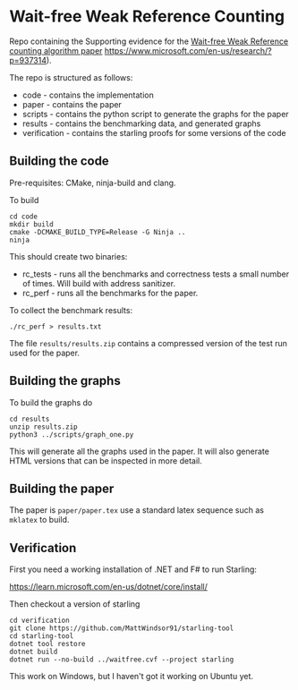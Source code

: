 # Wait-free Weak Reference Counting

Repo containing the Supporting evidence for the [Wait-free Weak Reference counting algorithm paper]() https://www.microsoft.com/en-us/research/?p=937314).

The repo is structured as follows:

*  code - contains the implementation
*  paper - contains the paper
*  scripts - contains the python script to generate the graphs for the paper
*  results - contains the benchmarking data, and generated graphs
*  verification - contains the starling proofs for some versions of the code

## Building the code

Pre-requisites: CMake, ninja-build and clang.

To build
```
cd code
mkdir build
cmake -DCMAKE_BUILD_TYPE=Release -G Ninja ..
ninja
```

This should create two binaries:

* rc_tests - runs all the benchmarks and correctness tests a small number of times.  Will build with address sanitizer. 
* rc_perf - runs all the benchmarks for the paper. 

To collect the benchmark results:
```
./rc_perf > results.txt
```
The file `results/results.zip` contains a compressed version of the test run used for the paper.

## Building the graphs

To build the graphs do
```
cd results
unzip results.zip
python3 ../scripts/graph_one.py
```

This will generate all the graphs used in the paper.
It will also generate HTML versions that can be inspected in more detail.


## Building the paper

The paper is `paper/paper.tex` use a standard latex sequence such as `mklatex` to build.  

## Verification

First you need a working installation of .NET and F# to run Starling:

https://learn.microsoft.com/en-us/dotnet/core/install/

Then checkout a version of starling
```
cd verification
git clone https://github.com/MattWindsor91/starling-tool
cd starling-tool
dotnet tool restore
dotnet build
dotnet run --no-build ../waitfree.cvf --project starling
```

This work on Windows, but I haven't got it working on Ubuntu yet.
